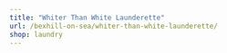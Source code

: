 ```yaml
---
title: "Whiter Than White Launderette"
url: /bexhill-on-sea/whiter-than-white-launderette/
shop: laundry
---
```

